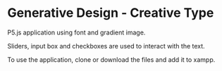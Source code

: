 # Generative Design - Creative Type

P5.js application using font and gradient image. 

Sliders, input box and checkboxes are used to interact with the text.

To use the application, clone or download the files and add it to xampp.
